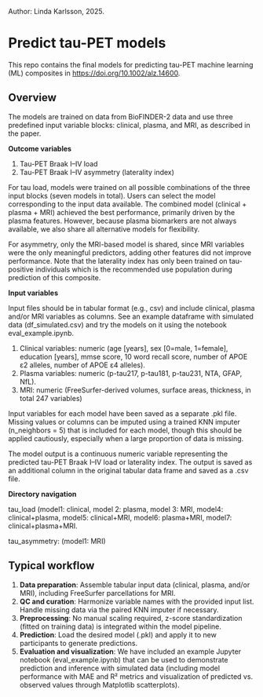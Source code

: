 Author: Linda Karlsson, 2025.

# Predict tau-PET models

This repo contains the final models for predicting tau-PET machine learning (ML) composites in https://doi.org/10.1002/alz.14600. 

## Overview
The models are trained on data from BioFINDER-2 data and use three predefined input variable blocks: clinical, plasma, and MRI, as described in the paper. 

**Outcome variables**

  1. Tau-PET Braak I–IV load
  2. Tau-PET Braak I–IV asymmetry (laterality index)
 
For tau load, models were trained on all possible combinations of the three input blocks (seven models in total). Users can select the model corresponding to the input data available. The combined model (clinical + plasma + MRI) achieved the best performance, primarily driven by the plasma features. However, because plasma biomarkers are not always available, we also share all alternative models for flexibility.
 
For asymmetry, only the MRI-based model is shared, since MRI variables were the only meaningful predictors, adding other features did not improve performance. Note that the laterality index has only been trained on tau-positive individuals which is the recommended use population during prediction of this composite.

 **Input variables**
 
Input files should be in tabular format (e.g., csv) and include clinical, plasma and/or MRI variables as columns. See an example dataframe with simulated data (df_simulated.csv) and try the models on it using the notebook eval_example.ipynb.

1. Clinical variables: numeric (age [years], sex [0=male, 1=female], education [years], mmse score, 10 word recall score, number of APOE ε2 alleles, number of APOE ε4 alleles).
2. Plasma variables: numeric (p-tau217, p-tau181, p-tau231, NTA, GFAP, NfL).
3. MRI: numeric (FreeSurfer-derived volumes, surface areas, thickness, in total 247 variables)
 
Input variables for each model have been saved as a separate .pkl file. Missing values or columns can be imputed using a trained KNN imputer (n_neighbors = 5) that is included for each model, though this should be applied cautiously, especially when a large proportion of data is missing. 
 
The model output is a continuous numeric variable representing the predicted tau-PET Braak I–IV load or laterality index. The output is saved as an additional column in the original tabular data frame and saved as a .csv file.

**Directory navigation**

tau_load (model1: clinical, model 2: plasma, model 3: MRI, model4: clinical+plasma, model5: clinical+MRI, model6: plasma+MRI, model7: clinical+plasma+MRI.

tau_asymmetry: (model1: MRI)

## Typical workflow

1.	**Data preparation**: Assemble tabular input data (clinical, plasma, and/or MRI), including FreeSurfer parcellations for MRI.
2.	**QC and curation**: Harmonize variable names with the provided input list. Handle missing data via the paired KNN imputer if necessary.
3.	**Preprocessing**: No manual scaling required, z-score standardization (fitted on training data) is integrated within the model pipeline.
4.	**Prediction**: Load the desired model (.pkl) and apply it to new participants to generate predictions.
5.	**Evaluation and visualization**: We have included an example Jupyter notebook (eval_example.ipynb) that can be used to demonstrate prediction and inference with simulated data (including model performance with MAE and R² metrics and visualization of predicted vs. observed values through Matplotlib scatterplots).

